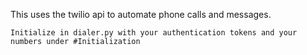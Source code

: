 This uses the twilio api to automate phone calls and messages.

```Initialize in dialer.py with your authentication tokens and your numbers under #Initialization```

